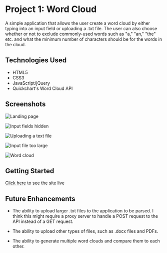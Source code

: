 # Project 1: Word Cloud

A simple application that allows the user create a word cloud by either typing into an input field or uploading a .txt file. The user can also choose whether or not to exclude commonly-used words such as "a," "an," "the" etc. and what the minimum number of characters should be for the words in the cloud.

## Technologies Used

- HTML5
- CSS3
- JavaScript/jQuery
- Quickchart's Word Cloud API

## Screenshots

![Landing page](https://i.imgur.com/pAhlNgv.png)

![Input fields hidden](https://i.imgur.com/UDx2Y5V.png)

![Uploading a text file](https://i.imgur.com/sStbOd2.png)

![Input file too large](https://i.imgur.com/6EDpMSJ.png)

![Word cloud](https://i.imgur.com/MUwSv6I.png)

## Getting Started 

[Click here](https://pages.git.generalassemb.ly/jmolasky/project-1-word-cloud/) to see the site live

## Future Enhancements

- The ability to upload larger .txt files to the application to be parsed. I think this might require a proxy server to handle a POST request to the API instead of a GET request.

- The ability to upload other types of files, such as .docx files and PDFs.

- The ability to generate multiple word clouds and compare them to each other.


